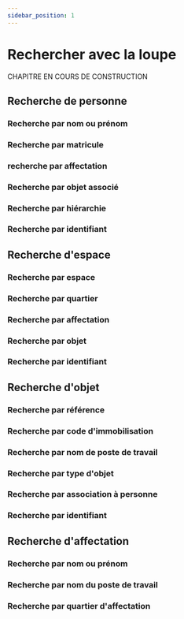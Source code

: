 ```yaml
---
sidebar_position: 1
---
```

# Rechercher avec la loupe

CHAPITRE EN COURS DE CONSTRUCTION

## Recherche de personne

### Recherche par nom ou prénom
### Recherche par matricule
### recherche par affectation
### Recherche par objet associé
### Recherche par hiérarchie
### Recherche par identifiant


## Recherche d'espace

### Recherche par espace
### Recherche par quartier
### Recherche par affectation
### Recherche par objet
### Recherche par identifiant

## Recherche d'objet

### Recherche par référence
### Recherche par code d'immobilisation
### Recherche par nom de poste de travail
### Recherche par type d'objet
### Recherche par association à personne
### Recherche par identifiant


## Recherche d'affectation

### Recherche par nom ou prénom
### Recherche par nom du poste de travail
### Recherche par quartier d'affectation


